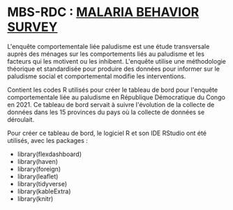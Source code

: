 # MBS-RDC : [MALARIA BEHAVIOR SURVEY](https://malariabehaviorsurvey.org/)

L'enquête comportementale liée paludisme est une étude transversale auprès des ménages sur les comportements liés au paludisme et les facteurs qui les motivent ou les inhibent. L'enquête utilise une méthodologie théorique et standardisée pour produire des données pour informer sur le paludisme social et comportemental
modifie les interventions.

Contient les codes R utilisés pour créer le tableau de bord pour l'enquête comportementale liée au paludisme en République Démocratique du Congo en 2021.
Ce tableau de bord servait à suivre l'évolution de la collecte de données dans les 15 provinces du pays où la collecte de données se déroulait.

Pour créer ce tableau de bord, le logiciel R et son IDE RStudio ont été utilisés, avec les packages :

- library(flexdashboard)
- library(haven)
- library(foreign)
- library(leaflet)
- library(tidyverse)
- library(kableExtra)
- library(knitr)
